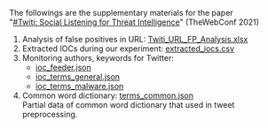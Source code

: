 The followings are the supplementary materials for the paper   
"[\#Twiti: Social Listening for Threat Intelligence](https://dl.acm.org/doi/10.1145/3442381.3449797)" (TheWebConf 2021)

1. Analysis of false positives in URL: [Twiti_URL_FP_Analysis.xlsx](Twiti_URL_FP_Analysis.xlsx)
2. Extracted IOCs during our experiment: [extracted_iocs.csv](extracted_iocs.csv)
3. Monitoring authors, keywords for Twitter:
   - [ioc_feeder.json](ioc_feeder.json)
   - [ioc_terms_general.json](ioc_terms_general.json)
   - [ioc_terms_malware.json](ioc_terms_malware.json)
4. Common word dictionary: [terms_common.json](terms_common.json)   
Partial data of common word dictionary that used in tweet preprocessing.
